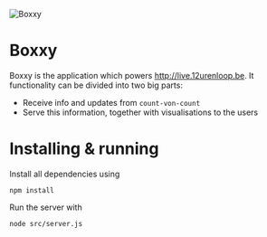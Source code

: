 ![Boxxy](http://i.imgur.com/5Wet3.png)

Boxxy
=====

Boxxy is the application which powers <http://live.12urenloop.be>. It
functionality can be divided into two big parts:

- Receive info and updates from `count-von-count`
- Serve this information, together with visualisations to the users

Installing & running
====================

Install all dependencies using

    npm install

Run the server with

    node src/server.js
